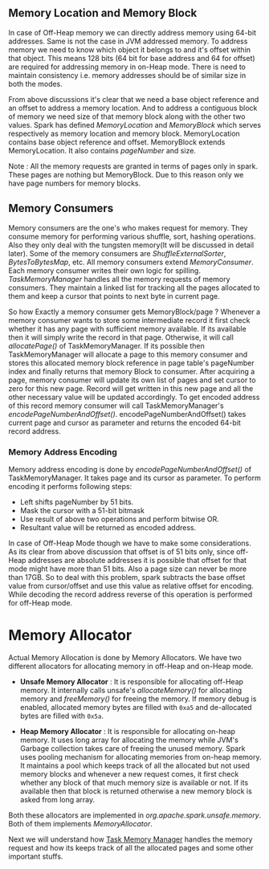 ## Memory Location and Memory Block

In case of Off-Heap memory we can directly address memory using 64-bit addresses. Same is not the case in JVM addressed
memory. To address memory we need to know which object it belongs to and it's offset within that object. This means 128 
bits (64 bit for base address and 64 for offset) are required for addressing memory in on-Heap mode. There is need to 
maintain consistency i.e. memory addresses should be of similar size in both the modes. 

From above discussions it's clear that we need a base object reference and an offset to address a memory location. And to 
address a contiguous block of memory we need size of that memory block along with the other two values. Spark has defined 
*MemoryLocation* and *MemoryBlock* which serves respectively as memory location and memory block. MemoryLocation contains
base object reference and offset. MemoryBlock extends MemoryLocation. It also contains *pageNumber* and size.

Note : All the memory requests are granted in terms of pages only in spark. These pages are nothing but MemoryBlock.
Due to this reason only we have page numbers for memory blocks.

## Memory Consumers

Memory consumers are the one's who makes request for memory. They consume memory for performing various shuffle, sort,
hashing operations. Also they only deal with the tungsten memory(It will be discussed in detail later).
Some of the memory consumers are _ShuffleExternalSorter_, _BytesToBytesMap_, etc. All memory consumers extend *MemoryConsumer*.
Each memory consumer writes their own logic for spilling.  *TaskMemoryManager* handles all the memory requests of memory
consumers. They maintain a linked list for tracking all the pages allocated to them and keep a cursor that points to next
byte in current page.

So how Exactly a memory consumer gets MemoryBlock/page ? Whenever a memory consumer wants to store some intermediate record
it first check whether it has any page with sufficient memory available. If its available then it will simply write the
record in that page. Otherwise, it will call *allocatePage()* of TaskMemoryManager. If its possible then TaskMemoryManager
will allocate a page to this memory consumer and stores this allocated memory block reference in page table's pageNumber 
index and finally returns that memory Block to consumer. After acquiring a page, memory consumer will update its own list
of pages and set cursor to zero for this new page. Record will get written in this new page and all the other necessary
value will be updated accordingly. To get encoded address of this record memory consumer will call TaskMemoryManager's 
*encodePageNumberAndOffset()*. encodePageNumberAndOffset() takes current page and cursor as parameter and returns the 
encoded 64-bit record address.

### Memory Address Encoding

Memory address encoding is done by *encodePageNumberAndOffset()* of TaskMemoryManager. It takes page and its cursor as
parameter. To perform encoding it performs following steps:
* Left shifts pageNumber by 51 bits.
* Mask the cursor with a 51-bit bitmask
* Use result of above two operations and perform bitwise OR. 
* Resultant value will be returned as encoded address.

In case of Off-Heap Mode though we have to make some considerations. As its clear from above discussion that offset is 
of 51 bits only, since off-Heap addresses are absolute addresses it is possible that offset for that mode might have more
than 51 bits. Also a page size can never be more than 17GB. So to deal with this problem, spark subtracts the base offset
value from cursor/offset and use this value as relative offset for encoding. While decoding the record address reverse of
this operation is performed for off-Heap mode.


# Memory Allocator

Actual Memory Allocation is done by Memory Allocators. We have two different allocators for allocating memory in off-Heap
and on-Heap mode.

* **Unsafe Memory Allocator** :
It is responsible for allocating off-Heap memory. It internally calls unsafe's *allocateMemory()* for allocating memory 
and *freeMemory()* for freeing the memory. If memory debug is enabled, allocated memory bytes are filled with `0xa5` and 
de-allocated bytes are filled with `0x5a`.

* **Heap Memory Allocator** : 
It is responsible for allocating on-heap memory. It uses long array for allocating the memory while JVM's Garbage collection
takes care of freeing the unused memory. Spark uses pooling mechanism for allocating memories from on-heap memory. It 
maintains a pool which keeps track of all the allocated but not used memory blocks and whenever a new request comes, it
first check whether any block of that much memory size is available or not. If its available then that block is returned
otherwise a new memory block is asked from long array.

Both these allocators are implemented in *org.apache.spark.unsafe.memory*. Both of them implements *MemoryAllocator*.

Next we will understand how [Task Memory Manager](TaskMemoryManager.md) handles the memory request and how its keeps 
track of all the allocated pages and some other important stuffs. 
